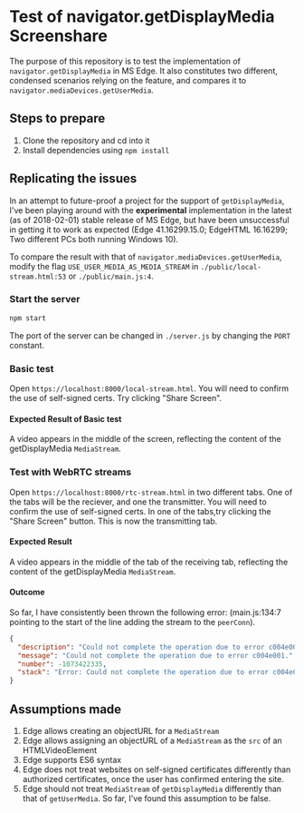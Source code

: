 # Test of navigator.getDisplayMedia Screenshare

The purpose of this repository is to test the implementation of `navigator.getDisplayMedia` in MS Edge. It also constitutes two different, condensed scenarios relying on the feature, and compares it to `navigator.mediaDevices.getUserMedia`.

## Steps to prepare

1. Clone the repository and cd into it
2. Install dependencies using `npm install`

## Replicating the issues

In an attempt to future-proof a project for the support of `getDisplayMedia`, I've been playing around with the **experimental** implementation in the latest (as of 2018-02-01) stable release of MS Edge, but have been unsuccessful in getting it to work as expected (Edge 41.16299.15.0; EdgeHTML 16.16299; Two different PCs both running Windows 10).

To compare the result with that of `navigator.mediaDevices.getUserMedia`, modify the flag `USE_USER_MEDIA_AS_MEDIA_STREAM` in `./public/local-stream.html:53` or `./public/main.js:4`.

### Start the server

```bash
npm start
```

The port of the server can be changed in `./server.js` by changing the `PORT` constant.

### Basic test

Open `https://localhost:8000/local-stream.html`. You will need to confirm the use of self-signed certs. Try clicking "Share Screen".

#### Expected Result of Basic test

A video appears in the middle of the screen, reflecting the content of the getDisplayMedia `MediaStream`.

### Test with WebRTC streams

Open `https://localhost:8000/rtc-stream.html` in two different tabs. One of the tabs will be the reciever, and one the transmitter. You will need to confirm the use of self-signed certs. In one of the tabs,try clicking the "Share Screen" button. This is now the transmitting tab.

#### Expected Result

A video appears in the middle of the tab of the receiving tab, reflecting the content of the getDisplayMedia `MediaStream`.

#### Outcome

So far, I have consistently been thrown the following error: (main.js:134:7 pointing to the start of the line adding the stream to the `peerConn`).

```json
{
  "description": "Could not complete the operation due to error c004e001.",
  "message": "Could not complete the operation due to error c004e001.",
  "number": -1073422335,
  "stack": "Error: Could not complete the operation due to error c004e001. at Anonymous Function (https://x.x.x.x:8000/public/main.js:134:7)"
}
```

## Assumptions made

1. Edge allows creating an objectURL for a `MediaStream`
1. Edge allows assigning an objectURL of a `MediaStream` as the `src` of an HTMLVideoElement
1. Edge supports ES6 syntax
1. Edge does not treat websites on self-signed certificates differently than authorized certificates, once the user has confirmed entering the site.
1. Edge should not treat `MediaStream` of `getDisplayMedia` differently than that of `getUserMedia`. So far, I've found this assumption to be false.
